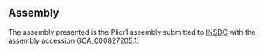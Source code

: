 

Assembly
--------

The assembly presented is the Plicr1 assembly submitted to
[INSDC](http://www.insdc.org) with the assembly accession
[GCA\_000827205.1](http://www.ebi.ac.uk/ena/data/view/GCA_000827205.1).
